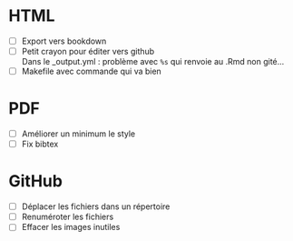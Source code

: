 # HTML
- [ ] Export vers bookdown
- [ ] Petit crayon pour éditer vers github  
Dans le _output.yml : problème avec `%s` qui renvoie au .Rmd non gité...
- [ ] Makefile avec commande qui va bien

# PDF
- [ ] Améliorer un minimum le style
- [ ] Fix bibtex

# GitHub
- [ ] Déplacer les fichiers dans un répertoire
- [ ] Renuméroter les fichiers
- [ ] Effacer les images inutiles
